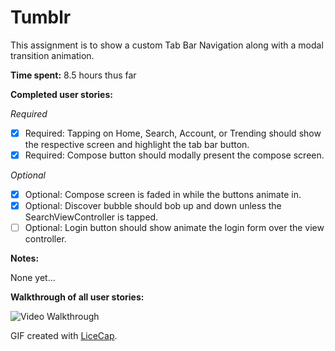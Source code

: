 # Tumblr 

This assignment is to show a custom Tab Bar Navigation along with a modal transition animation. 

**Time spent:** 8.5 hours thus far

**Completed user stories:**

_Required_

* [x] Required: Tapping on Home, Search, Account, or Trending should show the respective screen and highlight the tab bar button.
* [x] Required: Compose button should modally present the compose screen.

_Optional_
 
* [x] Optional: Compose screen is faded in while the buttons animate in.
* [x] Optional: Discover bubble should bob up and down unless the SearchViewController is tapped.
* [ ] Optional: Login button should show animate the login form over the view controller.

**Notes:**

None yet...

**Walkthrough of all user stories:**

![Video Walkthrough](assignment5-tumblr-sara)

GIF created with [LiceCap](http://www.cockos.com/licecap/).
